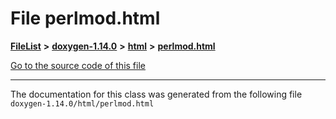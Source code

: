

# File perlmod.html



[**FileList**](files.md) **>** [**doxygen-1.14.0**](dir_9d5bad020669189c90cda983471be5d0.md) **>** [**html**](dir_05d1fd8a7cdd04f638f8b23196de02e2.md) **>** [**perlmod.html**](perlmod_8html.md)

[Go to the source code of this file](perlmod_8html_source.md)





































































------------------------------
The documentation for this class was generated from the following file `doxygen-1.14.0/html/perlmod.html`

